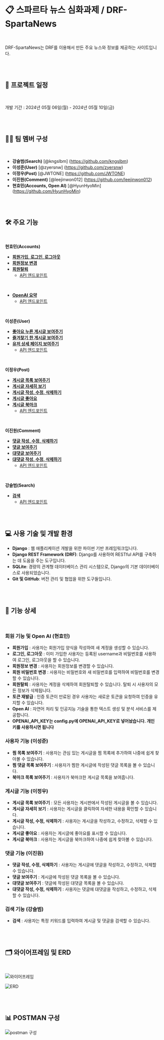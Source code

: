 # 📋 스파르타 뉴스 심화과제 / DRF-SpartaNews

<br/>

DRF-SpartaNews는 DRF를 이용해서 만든 주요 뉴스와 정보를 제공하는 사이트입니다.

<br/>
<br/>

## 📅 프로젝트 일정

<br/>

개발 기간 : 2024년 05월 06일(월) - 2024년 05월 10일(금)

<br/>
<br/>

## 🧑‍💻 팀 멤버 구성 

<br/>

- **강슬범(Search)** [@kngslbm] (https://github.com/kngslbm)
- **이성준(User)** [@zyersnw] (https://github.com/zyersnw)
- **이정우(Post)** [@JWTONE] (https://github.com/JWTONE)
- **이진원(Comment)** [@leejinwon012] (https://github.com/leejinwon012)
- **현효민(Accounts, Open AI)** [@HyunHyoMin] (https://github.com/HyunHyoMin)

<br/>
<br/>


## 🛠️ 주요 기능

<br/>

**현효민(Accounts)**
- **[회원가입, 로그인, 로그아웃](https://github.com/DRF-News/DRF-SpartaNews/blob/main/Accounts/views.py#L13)**
- **[회원정보 변경](https://github.com/DRF-News/DRF-SpartaNews/blob/main/Accounts/views.py#L21)**
- **[회원탈퇴](https://github.com/DRF-News/DRF-SpartaNews/blob/main/Accounts/views.py#L32)**
  - [API 엔드포인트](https://github.com/DRF-News/DRF-SpartaNews/blob/main/Accounts/urls.py#L9)

 <br/>

- **[OpenAI 요약](https://github.com/DRF-News/DRF-SpartaNews/blob/main/chatgpt/views.py#L9)**
  - [API 엔드포인트](https://github.com/DRF-News/DRF-SpartaNews/blob/main/chatgpt/urls.py#L3)   

<br/>

**이성준(User)**
- **[좋아요 누른 게시글 보여주기](https://github.com/DRF-News/DRF-SpartaNews/blob/main/User/views.py#L18)**
- **[즐겨찾기 한 게시글 보여주기](https://github.com/DRF-News/DRF-SpartaNews/blob/main/User/views.py#L29)**
- **[유저 상세 페이지 보여주기](https://github.com/DRF-News/DRF-SpartaNews/blob/main/User/views.py#L11)**
  - [API 엔드포인트](https://github.com/DRF-News/DRF-SpartaNews/blob/main/User/urls.py#L5)

<br/>

**이정우(Post)**
- **[게시글 목록 보여주기](https://github.com/DRF-News/DRF-SpartaNews/blob/main/Post/views.py#L11)**
- **[게시글 자세히 보기](https://github.com/DRF-News/DRF-SpartaNews/blob/main/Post/views.py#L25)**
- **[게시글 작성, 수정, 삭제하기](https://github.com/DRF-News/DRF-SpartaNews/blob/main/Post/views.py#L16)**
- **[게시글 좋아요](https://github.com/DRF-News/DRF-SpartaNews/blob/main/Post/views.py#L43)**
- **[게시글 북마크](https://github.com/DRF-News/DRF-SpartaNews/blob/main/Post/views.py#L62)**
  - [API 엔드포인트](https://github.com/DRF-News/DRF-SpartaNews/blob/main/Post/urls.py#L10)

<br/>

**이진원(Comment)**
- **[댓글 작성, 수정, 삭제하기](https://github.com/DRF-News/DRF-SpartaNews/blob/main/Comment/views.py#L11)**
- **[댓글 보여주기](https://github.com/DRF-News/DRF-SpartaNews/blob/main/Comment/views.py#L72)**
- **[대댓글 보여주기](https://github.com/DRF-News/DRF-SpartaNews/blob/main/Comment/views.py#L100)**
- **[대댓글 작성, 수정, 삭제하기](https://github.com/DRF-News/DRF-SpartaNews/blob/main/Comment/views.py#L81)**
  - [API 엔드포인트](https://github.com/DRF-News/DRF-SpartaNews/blob/main/Comment/urls.py#L4)

<br/>

**강슬범(Search)**
- **[검색](https://github.com/DRF-News/DRF-SpartaNews/blob/main/Search/views.py#L9)**
  - [API 엔드포인트](https://github.com/DRF-News/DRF-SpartaNews/blob/main/Search/urls.py#L5)

<br/>
<br/>



## 💻 사용 기술 및 개발 환경

- **Django** : 웹 애플리케이션 개발을 위한 파이썬 기반 프레임워크입니다.
- **Django REST Framework (DRF)**: Django를 사용하여 RESTful API를 구축하는 데 도움을 주는 도구입니다.
- **SQLite**: 경량의 관계형 데이터베이스 관리 시스템으로, Django의 기본 데이터베이스로 사용되었습니다.
- **Git 및 GitHub**: 버전 관리 및 협업을 위한 도구들입니다.


<br/>
<br/>



## 🚀 기능 상세

<br/>

### **회원 기능 및 Open AI (현효민)**
- **회원가입** : 사용자는 회원가입 양식을 작성하여 새 계정을 생성할 수 있습니다.
- **로그인, 로그아웃** : 이미 가입한 사용자는 등록된 username과 비밀번호를 사용하여 로그인, 로그아웃을 할 수 있습니다.
- **회원정보 변경** : 사용자는 회원정보를 변경할 수 있습니다.
- **회원 비밀번호 변경** : 사용자는 비밀번호와 새 비밀번호를 입력하여 비밀번호를 변경할 수 있습니다.
- **회원탈퇴** : 사용자는 계정을 삭제하여 회원탈퇴할 수 있습니다. 탈퇴 시 사용자의 모든 정보가 삭제됩니다.
- **토큰 재발급** : 인증 토큰이 만료된 경우 사용자는 새로운 토큰을 요청하여 인증을 유지할 수 있습니다.
- **Open AI** : 자연어 처리 및 인공지능 기술을 통한 텍스트 생성 및 분석 서비스를 제공합니다.
- **OPENAI_API_KEY는 config.py에 OPENAI_API_KEY로 넣어놨습니다. 개인 키를 사용하시면 됩니다**

### **사용자 기능 (이성준)**
- **찜 목록 보여주기** : 사용자는 관심 있는 게시글을 찜 목록에 추가하여 나중에 쉽게 찾아볼 수 있습니다.
- **찜 댓글 목록 보여주기** : 사용자가 찜한 게시글에 작성된 댓글 목록을 볼 수 있습니다.
- **북마크 목록 보여주기** : 사용자가 북마크한 게시글 목록을 보여줍니다.

### **게시글 기능 (이정우)**
- **게시글 목록 보여주기** : 모든 사용자는 게시판에서 작성된 게시글을 볼 수 있습니다.
- **게시글 자세히 보기** : 사용자는 게시글을 클릭하여 자세한 내용을 확인할 수 있습니다.
- **게시글 작성, 수정, 삭제하기** : 사용자는 게시글을 작성하고, 수정하고, 삭제할 수 있습니다.
- **게시글 좋아요** : 사용자는 게시글에 좋아요를 표시할 수 있습니다.
- **게시글 북마크** : 사용자는 게시글을 북마크하여 나중에 쉽게 찾아볼 수 있습니다.

### **댓글 기능 (이진원)**
- **댓글 작성, 수정, 삭제하기** : 사용자는 게시글에 댓글을 작성하고, 수정하고, 삭제할 수 있습니다.
- **댓글 보여주기** : 게시글에 작성된 댓글 목록을 볼 수 있습니다.
- **대댓글 보여주기** : 댓글에 작성된 대댓글 목록을 볼 수 있습니다.
- **대댓글 작성, 수정, 삭제하기** : 사용자는 댓글에 대댓글을 작성하고, 수정하고, 삭제할 수 있습니다.

### **검색 기능 (강슬범)**
- **검색** : 사용자는 특정 키워드를 입력하여 게시글 및 댓글을 검색할 수 있습니다.

<br/>
<br/>


## 🗂️ 와이어프레임 및 ERD

<br/>

![와이어프레임](https://github.com/DRF-News/DRF-SpartaNews/assets/78424970/6de8e3b3-9718-43ae-82f2-2fec51d3e683)

![ERD](https://github.com/DRF-News/DRF-SpartaNews/assets/78424970/be65a655-0cec-48a4-a834-a318088c1cef)


<br/>
<br/>

## 📊 POSTMAN 구성

![postman 구성](https://github.com/DRF-News/DRF-SpartaNews/assets/78424970/03146551-8a27-406d-8dc9-6555e7c8d19d)








